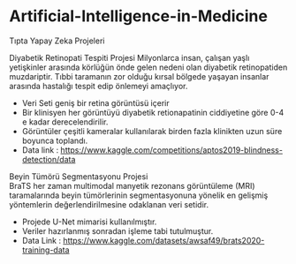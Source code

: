 # Artificial-Intelligence-in-Medicine
Tıpta Yapay Zeka Projeleri


Diyabetik Retinopati Tespiti Projesi
Milyonlarca insan, çalışan yaşlı yetişkinler arasında körlüğün önde gelen nedeni olan diyabetik retinopatiden muzdariptir.  Tıbbi taramanın zor olduğu kırsal bölgede yaşayan insanlar arasında hastalığı tespit edip önlemeyi amaçlıyor.
- Veri Seti geniş bir retina görüntüsü içerir
- Bir klinisyen her görüntüyü diyabetik retionapatinin ciddiyetine göre 0-4 e kadar derecelendirilir.
- Görüntüler çeşitli kameralar kullanılarak birden fazla klinikten uzun süre boyunca toplandı.
- Data link : https://www.kaggle.com/competitions/aptos2019-blindness-detection/data

Beyin Tümörü Segmentasyonu Projesi <br/>
BraTS her zaman multimodal manyetik rezonans görüntüleme (MRI) taramalarında beyin tümörlerinin segmentasyonuna yönelik en gelişmiş yöntemlerin değerlendirilmesine odaklanan veri setidir.
- Projede U-Net mimarisi kullanılmıştır.
- Veriler hazırlanmış sonradan işleme tabi tutulmuştur.
- Data Link : https://www.kaggle.com/datasets/awsaf49/brats2020-training-data
